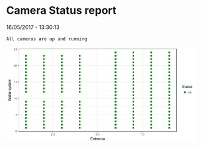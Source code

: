 Camera Status report
================
16/05/2017 - 13:30:13

    All cameras are up and running

![](camreport_files/figure-markdown_github/unnamed-chunk-2-1.png)
